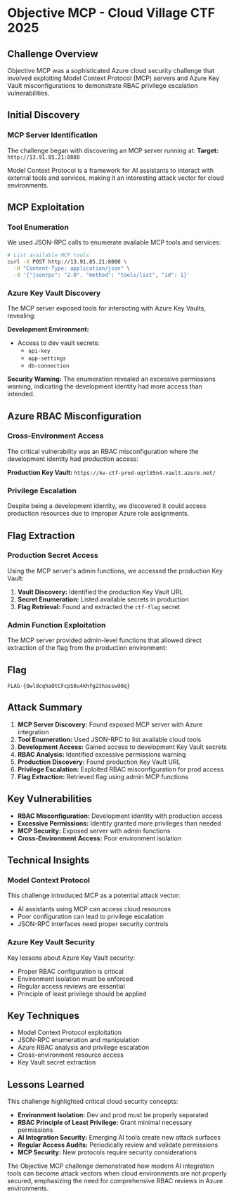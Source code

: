 # Objective MCP - Cloud Village CTF 2025

## Challenge Overview

Objective MCP was a sophisticated Azure cloud security challenge that involved exploiting Model Context Protocol (MCP) servers and Azure Key Vault misconfigurations to demonstrate RBAC privilege escalation vulnerabilities.

## Initial Discovery

### MCP Server Identification
The challenge began with discovering an MCP server running at:
**Target:** `http://13.91.85.21:8080`

Model Context Protocol is a framework for AI assistants to interact with external tools and services, making it an interesting attack vector for cloud environments.

## MCP Exploitation

### Tool Enumeration
We used JSON-RPC calls to enumerate available MCP tools and services:

```bash
# List available MCP tools
curl -X POST http://13.91.85.21:8080 \
  -H "Content-Type: application/json" \
  -d '{"jsonrpc": "2.0", "method": "tools/list", "id": 1}'
```

### Azure Key Vault Discovery
The MCP server exposed tools for interacting with Azure Key Vaults, revealing:

**Development Environment:**
- Access to dev vault secrets:
  - `api-key`
  - `app-settings` 
  - `db-connection`

**Security Warning:** The enumeration revealed an excessive permissions warning, indicating the development identity had more access than intended.

## Azure RBAC Misconfiguration

### Cross-Environment Access
The critical vulnerability was an RBAC misconfiguration where the development identity had production access:

**Production Key Vault:** `https://kv-ctf-prod-uqrl85n4.vault.azure.net/`

### Privilege Escalation
Despite being a development identity, we discovered it could access production resources due to improper Azure role assignments.

## Flag Extraction

### Production Secret Access
Using the MCP server's admin functions, we accessed the production Key Vault:

1. **Vault Discovery:** Identified the production Key Vault URL
2. **Secret Enumeration:** Listed available secrets in production
3. **Flag Retrieval:** Found and extracted the `ctf-flag` secret

### Admin Function Exploitation
The MCP server provided admin-level functions that allowed direct extraction of the flag from the production environment:

## Flag
`FLAG-{OwldcqhaOtCFcpS0u4khfg23hassw90q}`

## Attack Summary

1. **MCP Server Discovery:** Found exposed MCP server with Azure integration
2. **Tool Enumeration:** Used JSON-RPC to list available cloud tools  
3. **Development Access:** Gained access to development Key Vault secrets
4. **RBAC Analysis:** Identified excessive permissions warning
5. **Production Discovery:** Found production Key Vault URL
6. **Privilege Escalation:** Exploited RBAC misconfiguration for prod access
7. **Flag Extraction:** Retrieved flag using admin MCP functions

## Key Vulnerabilities

- **RBAC Misconfiguration:** Development identity with production access
- **Excessive Permissions:** Identity granted more privileges than needed
- **MCP Security:** Exposed server with admin functions
- **Cross-Environment Access:** Poor environment isolation

## Technical Insights

### Model Context Protocol
This challenge introduced MCP as a potential attack vector:
- AI assistants using MCP can access cloud resources
- Poor configuration can lead to privilege escalation
- JSON-RPC interfaces need proper security controls

### Azure Key Vault Security
Key lessons about Azure Key Vault security:
- Proper RBAC configuration is critical
- Environment isolation must be enforced
- Regular access reviews are essential
- Principle of least privilege should be applied

## Key Techniques
- Model Context Protocol exploitation
- JSON-RPC enumeration and manipulation
- Azure RBAC analysis and privilege escalation
- Cross-environment resource access
- Key Vault secret extraction

## Lessons Learned

This challenge highlighted critical cloud security concepts:
- **Environment Isolation:** Dev and prod must be properly separated
- **RBAC Principle of Least Privilege:** Grant minimal necessary permissions
- **AI Integration Security:** Emerging AI tools create new attack surfaces
- **Regular Access Audits:** Periodically review and validate permissions
- **MCP Security:** New protocols require security considerations

The Objective MCP challenge demonstrated how modern AI integration tools can become attack vectors when cloud environments are not properly secured, emphasizing the need for comprehensive RBAC reviews in Azure environments.